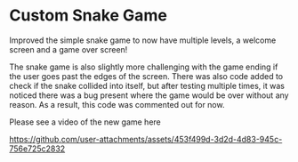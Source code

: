 ﻿# Custom Snake Game

Improved the simple snake game to now have multiple levels, a welcome screen and a game over screen!

The snake game is also slightly more challenging with the game ending if the user goes past the edges of the screen. 
There was also code added to check if the snake collided into itself, but after testing multiple times, it was noticed there was a bug present where the game would be over without any reason. As a result, this code was commented out for now. 

Please see a video of the new game here


https://github.com/user-attachments/assets/453f499d-3d2d-4d83-945c-756e725c2832



